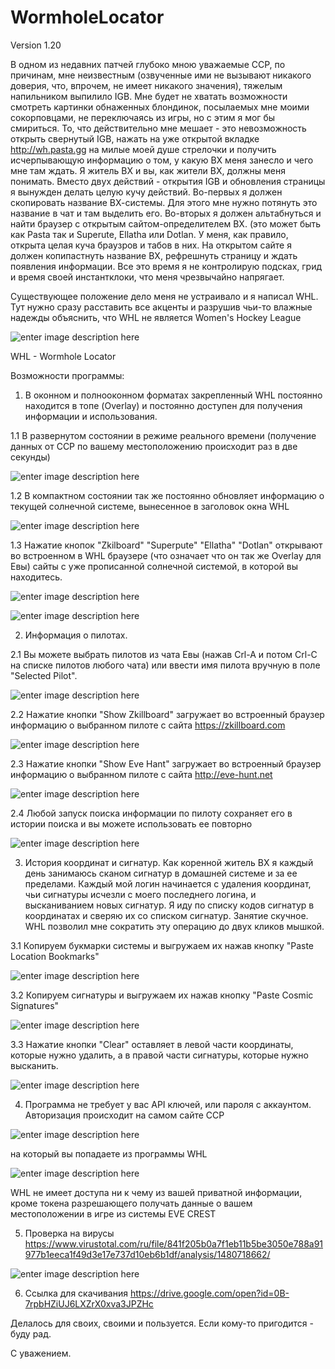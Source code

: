 ﻿# WormholeLocator
Version 1.20

В одном из недавних патчей глубоко мною уважаемые CCP, по причинам, мне неизвестным (озвученные ими не вызывают никакого доверия, что, впрочем, не имеет никакого значения), тяжелым напильником выпилило IGB. Мне будет не хватать возможности смотреть картинки обнаженных блондинок, посылаемых мне моими сокорповцами, не переключаясь из игры, но с этим я мог бы смириться. То, что действительно мне мешает - это невозможность открыть свернутый IGB, нажать на уже открытой вкладке http://wh.pasta.gg на милые моей душе стрелочки и получить исчерпывающую информацию о том, у какую ВХ меня занесло и чего мне там ждать. Я житель ВХ и вы, как жители ВХ, должны меня понимать. Вместо двух действий - открытия IGB и обновления страницы я вынужден делать целую кучу действий. Во-первых я должен скопировать название ВХ-системы. Для этого мне нужно потянуть это название в чат и там выделить его. Во-вторых я должен альтабнуться и найти браузер с открытым сайтом-определителем ВХ. (это может быть как Pasta так и Superute, Ellatha или Dotlan. У меня, как правило, открыта целая куча браузров и табов в них. На открытом сайте я должен копипастнуть название ВХ, рефрешнуть страницу и ждать появления информации. Все это время я не контролирую подсках, грид и время своей инстантклоки, что меня чрезвычайно напрягает.

Существующее положение дело меня не устраивало и я написал WHL. Тут нужно сразу расставить все акценты и разрушив чьи-то влажные надежды объяснить, что WHL не является Women's Hockey League

![enter image description here](http://storage8.static.itmages.com/i/16/1202/h_1480719218_9705655_6e1389e97d.jpg)

WHL - Wormhole Locator

Возможности программы:

1. В оконном и полнооконном форматах закрепленный WHL постоянно находится в топе (Overlay) и постоянно доступен для получения информации и использования.

1.1 В развернутом состоянии в режиме реального времени (получение данных от ССР по вашему местоположению происходит раз в две секунды)

![enter image description here](http://storage2.static.itmages.com/i/16/1202/h_1480719224_7002968_a3571be0a8.png)

1.2 В компактном состоянии так же постоянно обновляет информацию о текущей солнечной системе, вынесенное в заголовок окна WHL

![enter image description here](http://storage3.static.itmages.com/i/16/1202/h_1480719226_7151251_357ff50bc2.png)

1.3 Нажатие кнопок "Zkilboard" "Superpute" "Ellatha" "Dotlan" открывают во встроенном в WHL браузере (что означает что он так же Overlay для Евы) сайты с уже прописанной солнечной системой, в которой вы находитесь.

![enter image description here](http://storage9.static.itmages.com/i/16/1202/h_1480719220_4848729_25d4dafa7f.png)

![enter image description here](http://storage1.static.itmages.com/i/16/1202/h_1480719222_9547126_eff049aa92.png)

2. Информация о пилотах.

2.1 Вы можете выбрать пилотов из чата Евы (нажав Crl-A и потом Crl-C на списке пилотов любого чата) или ввести имя пилота вручную в поле "Selected Pilot".

![enter image description here](http://storage4.static.itmages.com/i/16/1202/h_1480719227_8303427_7525d52264.png)

2.2 Нажатие кнопки "Show Zkillboard" загружает во встроенный браузер информацию о выбранном пилоте с сайта https://zkillboard.com

![enter image description here](http://storage5.static.itmages.com/i/16/1202/h_1480719228_9488847_a5682351dc.png)

2.3 Нажатие кнопки "Show Eve Hant" загружает во встроенный браузер информацию о выбранном пилоте с сайта http://eve-hunt.net

![enter image description here](http://storage5.static.itmages.com/i/16/1202/h_1480719228_9415091_7550af5123.png)

2.4 Любой запуск поиска информации по пилоту сохраняет его в истории поиска и вы можете использовать ее повторно

![enter image description here](http://storage6.static.itmages.com/i/16/1202/h_1480719231_3625607_fff4ea08dc.png)

3. История координат и сигнатур. Как коренной житель ВХ я каждый день занимаюсь сканом сигнатур в домашней системе и за ее пределами. Каждый мой логин начинается с удаления координат, чьи сигнатуры исчезли с моего последнего логина, и высканиванием новых сигнатур. Я иду по списку кодов сигнатур в координатах и сверяю их со списком сигнатур. Занятие скучное. WHL позволил мне сократить эту операцию до двух кликов мышкой.

3.1 Копируем букмарки системы и выгружаем их нажав кнопку "Paste Location Bookmarks"

![enter image description here](http://storage6.static.itmages.com/i/16/1202/h_1480719230_2542242_d4255142e3.png)

3.2 Копируем сигнатуры и выгружаем их нажав кнопку "Paste Cosmic Signatures"

![enter image description here](http://storage7.static.itmages.com/i/16/1202/h_1480719231_1917116_8520c84b7e.png)

3.3 Нажатие кнопки "Clear"  оставляет в левой части координаты, которые нужно удалить, а в правой части сигнатуры, которые нужно высканить.

![enter image description here](http://storage8.static.itmages.com/i/16/1202/h_1480719232_2762097_7615a30df2.png)

4. Программа не требует у вас API ключей, или пароля с аккаунтом. Авторизация происходит на самом сайте ССР

![enter image description here](http://storage1.static.itmages.com/i/16/1202/h_1480719234_5454079_9817ccdfbf.png)

на который вы попадаете из программы WHL

![enter image description here](http://storage9.static.itmages.com/i/16/1202/h_1480719232_4240389_6cad6f58a9.png)

WHL не имеет доступа ни к чему из вашей приватной информации, кроме токена разрешающего получать данные о вашем местоположении в игре из системы EVE CREST

5. Проверка на вирусы
    https://www.virustotal.com/ru/file/841f205b0a7f1eb11b5be3050e788a91977b1eeca1f49d3e17e737d10eb6b1df/analysis/1480718662/


![enter image description here](http://storage8.static.itmages.com/i/16/1202/h_1480719232_6766386_45b6e253f1.png)

6. Ссылка для скачивания
    https://drive.google.com/open?id=0B-7rpbHZiUJ6LXZrX0xva3JPZHc


Делалось для своих, своими и пользуется. Если кому-то пригодится - буду рад.

С уважением.
